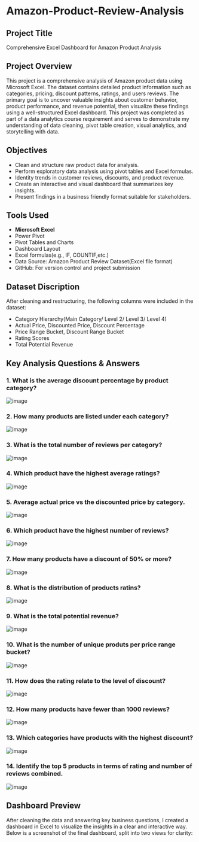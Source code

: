 #  Amazon-Product-Review-Analysis
##  Project Title
Comprehensive Excel Dashboard for Amazon Product Analysis
##  Project Overview 
This project is a comprehensive analysis of Amazon product data using Microsoft Excel. The dataset contains detailed product information such as categories, pricing, discount patterns, ratings, and users reviews. The primary goal is to uncover valuable insights about customer behavior, product performance, and revenue potential, then visualize these findings using a well-structured Excel dashboard. 
This project was completed as part of a data analytics course requirement and serves to demonstrate my understanding of data cleaning, pivot table creation, visual analytics, and storytelling with data.  
##  Objectives
- Clean and structure raw product data for analysis.
- Perform exploratory data analysis using pivot tables and Excel formulas.
- Identity trends in customer reviews, discounts, and product revenue.
- Create an interactive and visual dashboard that summarizes key insights.
- Present findings in a business friendly format suitable for stakeholders.
##  Tools Used
- **Microsoft Excel**
 - Power Pivot
 - Pivot Tables and Charts
 - Dashboard Layout
 - Excel formulas(e.g., IF, COUNTIF,etc.)
- Data Source: Amazon Product Review Dataset(Excel file format)
- GitHub: For version control and project submission
##  Dataset Discription
After cleaning and restructuring, the following columns were included in the dataset:
- Category Hierarchy(Main Category/ Level 2/ Level 3/ Level 4)
- Actual Price, Discounted Price, Discount Percentage
- Price Range Bucket, Discount Range Bucket
- Rating Scores
- Total Potential Revenue
##  Key Analysis Questions & Answers
###  1. What is the average discount percentage by product category?
![image](https://github.com/user-attachments/assets/2e8da24a-06b6-4d90-9840-cc2293f42a90)
###  2. How many products are listed under each category?
![image](https://github.com/user-attachments/assets/ba142f74-4ef2-49d6-91a5-57bd0e8d99c6)
###  3. What is the total number of reviews per category?
![image](https://github.com/user-attachments/assets/795a8e92-9da8-421f-ac2d-70d4a121953c)
###  4. Which product have the highest average ratings?
![image](https://github.com/user-attachments/assets/27d5ac5b-42a6-4914-81cc-d437f293e68f)
###  5. Average actual price vs the discounted price by category.
![image](https://github.com/user-attachments/assets/e5e58e94-22e2-4493-a560-a1b61a92c56b)
###  6. Which product have the highest number of reviews?
![image](https://github.com/user-attachments/assets/a86c4645-2af8-443e-9d77-4f98c14f0fd0)
###  7. How many products have a discount of 50% or more?
![image](https://github.com/user-attachments/assets/29014c41-1e79-4c92-8ce0-08a8d32f3200)
###  8. What is the distribution of products ratins?
![image](https://github.com/user-attachments/assets/e92bc33d-9b88-4c94-b5e6-a9bd94bd2af4)
###  9. What is the total potential revenue?
![image](https://github.com/user-attachments/assets/c26a99d6-f510-4f6a-a338-dd3cad418d44)
###  10. What is the number of unique produts per price range bucket?
![image](https://github.com/user-attachments/assets/4d193b1c-002d-4bc0-9757-f911303f6c8d)
###  11. How does the rating relate to the level of discount?
![image](https://github.com/user-attachments/assets/055a53c1-e1d9-464f-afea-bdbe763dc30f)
###  12. How many products have fewer than 1000 reviews?
![image](https://github.com/user-attachments/assets/b9896046-c3f7-4128-b44c-27e4938e1335)
###  13. Which categories have products with the highest discount?
![image](https://github.com/user-attachments/assets/8a2d757c-3a79-46b3-82ec-d8562d1d670f)
###  14. Identify the top 5 products in terms of rating and number of reviews combined.
![image](https://github.com/user-attachments/assets/5abf6808-0d1d-42f1-9c2b-90932eb27848)
##  Dashboard Preview
After cleaning the data and answering key business questions, I created a dashboard in Excel to visualize the insights in a clear and interactive way. Below is a screenshot of the final dashboard, split into two views for clarity:
















